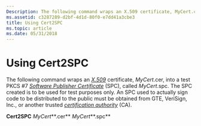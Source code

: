 ```yaml
---
Description: The following command wraps an X.509 certificate, MyCert.cer, into a test PKCS \#7 Software Publisher Certificate (SPC), called MyCert.spc.
ms.assetid: c3287289-d2bf-4d1d-80f0-e7dd41a3cbe3
title: Using Cert2SPC
ms.topic: article
ms.date: 05/31/2018
---
```


# Using Cert2SPC

The following command wraps an [*X.509*](https://msdn.microsoft.com/library/ms721636(v=VS.85).aspx) certificate, *MyCert*.cer, into a test PKCS \#7 [*Software Publisher Certificate*](https://msdn.microsoft.com/library/ms721625(v=VS.85).aspx) (SPC), called *MyCert*.spc. The SPC created is to be used for test purposes only. An SPC used to actually sign code to be distributed to the public must be obtained from GTE, VeriSign, Inc., or another trusted [*certification authority*](https://msdn.microsoft.com/library/ms721572(v=VS.85).aspx) (CA).

**Cert2SPC** *MyCert***.cer** *MyCert***.spc**

 

 



